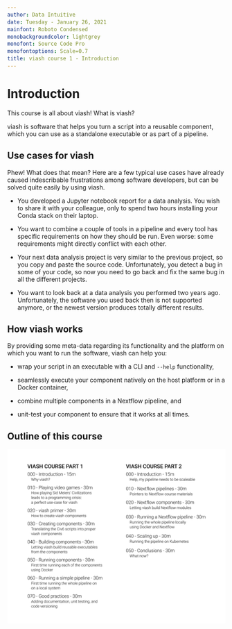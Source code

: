 ```yaml
---
author: Data Intuitive
date: Tuesday - January 26, 2021
mainfont: Roboto Condensed
monobackgroundcolor: lightgrey
monofont: Source Code Pro
monofontoptions: Scale=0.7
title: viash course 1 - Introduction
---
```


# Introduction

This course is all about viash! What is viash?

viash is software that helps you turn a script into a reusable
component, which you can use as a standalone executable or as part of a
pipeline.

## Use cases for viash

Phew! What does that mean? Here are a few typical use cases have already
caused indescribable frustrations among software developers, but can be
solved quite easily by using viash.

-   You developed a Jupyter notebook report for a data analysis. You
    wish to share it with your colleague, only to spend two hours
    installing your Conda stack on their laptop.

-   You want to combine a couple of tools in a pipeline and every tool
    has specific requirements on how they should be run. Even worse:
    some requirements might directly conflict with each other.

-   Your next data analysis project is very similar to the previous
    project, so you copy and paste the source code. Unfortunately, you
    detect a bug in some of your code, so now you need to go back and
    fix the same bug in all the different projects.

-   You want to look back at a data analysis you performed two years
    ago. Unfortunately, the software you used back then is not supported
    anymore, or the newest version produces totally different results.

## How viash works

By providing some meta-data regarding its functionality and the platform
on which you want to run the software, viash can help you:

-   wrap your script in an executable with a CLI and `--help`
    functionality,

-   seamlessly execute your component natively on the host platform or
    in a Docker container,

-   combine multiple components in a Nextflow pipeline, and

-   unit-test your component to ensure that it works at all times.

## Outline of this course

![](img/outline.svg)
